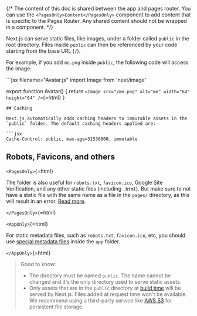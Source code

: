 {/\* The content of this doc is shared between the app and pages router.
You can use the `<PagesOnly>Content</PagesOnly>` component to add
content that is specific to the Pages Router. Any shared content should
not be wrapped in a component. \*/}

Next.js can serve static files, like images, under a folder called
`public` in the root directory. Files inside `public` can then be
referenced by your code starting from the base URL (`/`).

For example, if you add `me.png` inside `public`, the following code
will access the image:

\`\`\`jsx filename="Avatar.js" import Image from 'next/image'

export function Avatar() { return
`<Image src="/me.png" alt="me" width="64" height="64" />`{=html} }


    ## Caching

    Next.js automatically adds caching headers to immutable assets in the `public` folder. The default caching headers applied are:

    ```jsx
    Cache-Control: public, max-age=31536000, immutable

## Robots, Favicons, and others

`<PagesOnly>`{=html}

The folder is also useful for `robots.txt`, `favicon.ico`, Google Site
Verification, and any other static files (including `.html`). But make
sure to not have a static file with the same name as a file in the
`pages/` directory, as this will result in an error. [Read
more](/docs/messages/conflicting-public-file-page).

`</PagesOnly>`{=html}

`<AppOnly>`{=html}

For static metadata files, such as `robots.txt`, `favicon.ico`, etc, you
should use [special metadata
files](/docs/app/api-reference/file-conventions/metadata) inside the
`app` folder.

`</AppOnly>`{=html}

> Good to know:
>
> -   The directory must be named `public`. The name cannot be changed
>     and it's the only directory used to serve static assets.
> -   Only assets that are in the `public` directory at [build
>     time](/docs/app/api-reference/next-cli#build) will be served by
>     Next.js. Files added at request time won't be available. We
>     recommend using a third-party service like [AWS
>     S3](https://aws.amazon.com/s3/) for persistent file storage.

